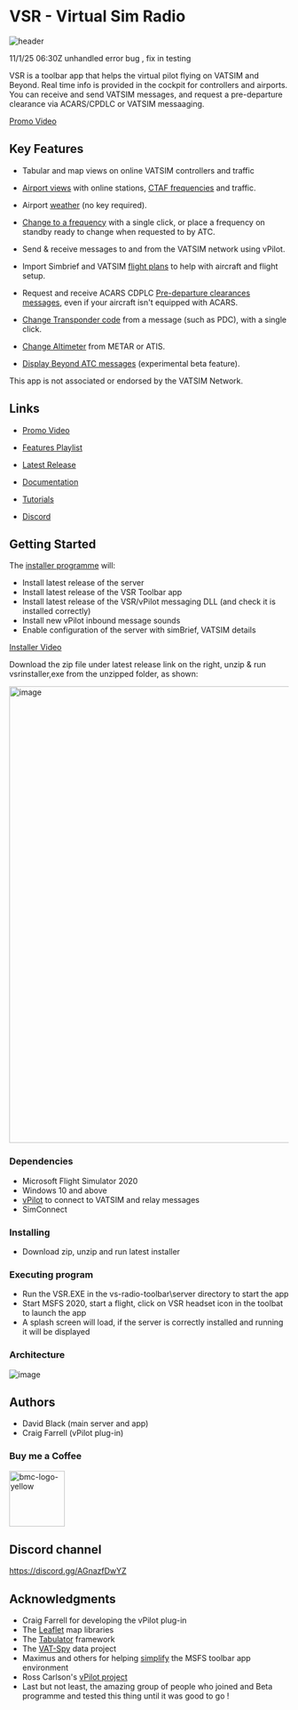 # VSR - Virtual Sim Radio


![header](https://user-images.githubusercontent.com/4178804/215447464-ea34c0fd-3ea4-48aa-a2db-6bd687268cae.png)

11/1/25 06:30Z unhandled error bug , fix in testing

VSR is a toolbar app that helps the virtual pilot flying on VATSIM and Beyond. Real time info is provided in the cockpit for controllers and airports. You can receive and send VATSIM messages, and request a pre-departure clearance via ACARS/CPDLC or VATSIM messaaging. 

<a href="https://www.youtube.com/watch?v=Xp72yo8IUcY" target="_blank">Promo Video</a>

## Key Features
* Tabular and map views on online VATSIM controllers and traffic

* <a href="https://youtu.be/TYVWbhAM090?si=C68EsT_JKcB2AJyu&t=251" target="_blank">Airport views</a> with online stations, <a href="https://www.youtube.com/watch?v=8KpESDNXBe8" target="_blank">CTAF frequencies</a> and traffic.

* Airport <a href="https://youtu.be/cYkBaya7wHU" target="_blank">weather</a> (no key required).

* <a href="https://youtu.be/W9IA8t_TeN4" target="_blank">Change to a frequency</a> with a single click, or place a frequency on standby ready to change when requested to by ATC.

* Send & receive messages to and from the VATSIM network using vPilot.

* Import Simbrief and VATSIM <a href="https://www.youtube.com/watch?v=q0iAoEC4zIU" target="_blank">flight plans</a> to help with aircraft and flight setup.

* Request and receive ACARS CDPLC <a href="https://youtu.be/TYVWbhAM090?si=tPDElzI452YTO-If&t=12" target="_blank">Pre-departure clearances messages</a>, even if your aircraft isn't equipped with ACARS.

* <a href="https://youtu.be/TYVWbhAM090?si=TedPsMZiZBL21Ie8&t=96" target="_blank">Change Transponder code</a> from a message (such as PDC), with a single click.

* <a href="https://youtu.be/TYVWbhAM090?si=VjYQuC3VUTjVkdmg&t=158" target="_blank">Change Altimeter</a> from METAR or ATIS.

* <a href="https://youtu.be/TYVWbhAM090?si=VjYQuC3VUTjVkdmg&t=180" target="_blank">Display Beyond ATC messages</a> (experimental beta feature).

This app is not associated or endorsed by the VATSIM Network.

## Links

* <a href="https://www.youtube.com/watch?v=Xp72yo8IUcY" target="_blank">Promo Video</a>

* <a href="https://www.youtube.com/playlist?list=PLPLro718J3KbW5_OcYUoJ8daLQOIuKvSc" target="_blank">Features Playlist</a>

* <a href="https://github.com/daveblackuk/VSR/releases/tag/VSR" target="_blank">Latest Release</a>

* <a href="https://docs.vsrsoftware.com" target="_blank">Documentation</a>

* <a href="https://www.youtube.com/playlist?list=PLPLro718J3Ka5t9TzFSH_9cL2-bKV70zh" target="_blank">Tutorials</a>

* <a href="https://discord.gg/AGnazfDwYZ" target="_blank">Discord</a>


## Getting Started

The [installer programme](https://youtu.be/dQLiLrA36kM) will:

* Install latest release of the server
* Install latest release of the VSR Toolbar app
* Install latest release of the VSR/vPilot messaging DLL (and check it is installed correctly)
* Install new vPilot inbound message sounds 
* Enable configuration of the server with simBrief, VATSIM details

<a href="https://www.youtube.com/watch?v=dQLiLrA36kM&list=PLPLro718J3Ka5t9TzFSH_9cL2-bKV70zh" target="_blank"> Installer Video </a>
  
Download the zip file under latest release link on the right, unzip & run vsrinstaller,exe from the unzipped folder, as shown:

<img width="821" alt="image" src="https://user-images.githubusercontent.com/4178804/211213117-ba93578d-f1b6-4702-bf6d-a35f03f3c73e.png">


### Dependencies

* Microsoft Flight Simulator 2020
* Windows 10 and above
* [vPilot](https://vpilot.rosscarlson.dev/) to connect to VATSIM and relay messages 
* SimConnect

### Installing

* Download zip, unzip and run latest installer

### Executing program

* Run the VSR.EXE in the vs-radio-toolbar\server directory to start the app
* Start MSFS 2020, start a flight, click on VSR headset icon in the toolbat to launch the app
* A splash screen will load, if the server is correctly installed and running it will be displayed

### Architecture

![image](https://github.com/daveblackuk/VSR/assets/4178804/e6be756a-11fd-4cda-b2b8-877714790413)



## Authors

* David Black (main server and app)
* Craig Farrell (vPilot plug-in)


### Buy me a Coffee

<a href="https://www.buymeacoffee.com/deltabravozulu" target="_blank"><img width="100" alt="bmc-logo-yellow" src="https://user-images.githubusercontent.com/4178804/178282683-2d1195e1-7582-4ab5-aee3-9b57305e795c.png"></a>

## Discord channel

https://discord.gg/AGnazfDwYZ


## Acknowledgments

* Craig Farrell for developing the vPilot plug-in
* The [Leaflet](https://leafletjs.com/) map libraries 
* The [Tabulator](http://tabulator.info/) framework
* The [VAT-Spy](https://github.com/vatsimnetwork/vatspy-data-project) data project
* Maximus and others for helping [simplify](https://github.com/bymaximus/msfs2020-toolbar-window-template/issues/22) the MSFS toolbar app environment 
* Ross Carlson's [vPilot project](https://vpilot.rosscarlson.dev/) 
* Last but not least, the amazing group of people who joined and Beta programme and tested this thing until it was good to go !




